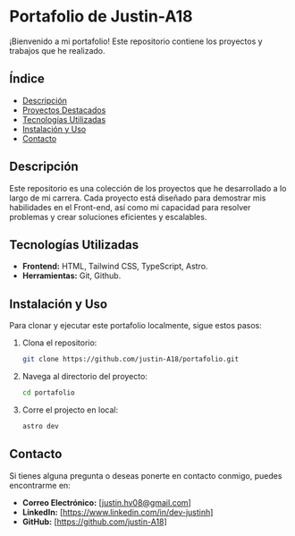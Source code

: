 # Portafolio de Justin-A18

¡Bienvenido a mi portafolio! Este repositorio contiene los proyectos y trabajos que he realizado.

## Índice

- [Descripción](#descripción)
- [Proyectos Destacados](#proyectos-destacados)
- [Tecnologías Utilizadas](#tecnologías-utilizadas)
- [Instalación y Uso](#instalación-y-uso)
- [Contacto](#contacto)

## Descripción

Este repositorio es una colección de los proyectos que he desarrollado a lo largo de mi carrera. Cada proyecto está diseñado para demostrar mis habilidades en el Front-end, así como mi capacidad para resolver problemas y crear soluciones eficientes y escalables.

## Tecnologías Utilizadas

- **Frontend:** HTML, Tailwind CSS, TypeScript, Astro.
- **Herramientas:** Git, Github.

## Instalación y Uso

Para clonar y ejecutar este portafolio localmente, sigue estos pasos:

1. Clona el repositorio:
    ```bash
    git clone https://github.com/justin-A18/portafolio.git
    ```

2. Navega al directorio del proyecto:
    ```bash
    cd portafolio
    ```
3. Corre el projecto en local:
    ```bash
    astro dev
    ```

## Contacto

Si tienes alguna pregunta o deseas ponerte en contacto conmigo, puedes encontrarme en:

- **Correo Electrónico:** [justin.hv08@gmail.com]
- **LinkedIn:** [https://www.linkedin.com/in/dev-justinh]
- **GitHub:** [https://github.com/justin-A18]
